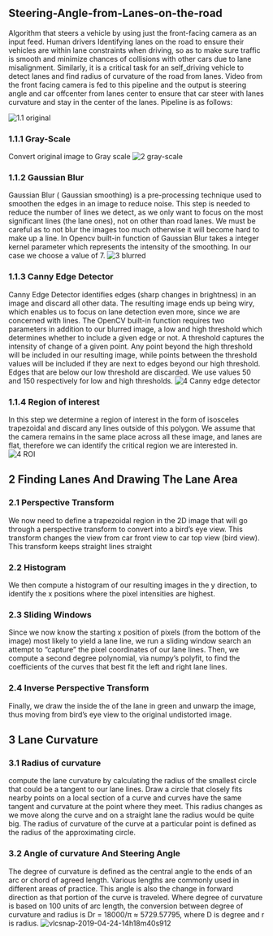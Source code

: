 ## Steering-Angle-from-Lanes-on-the-road
Algorithm that steers a vehicle by using just the front-facing camera as an input feed.
Human drivers Identifying lanes on the road to ensure their vehicles are within lane constraints when driving, so as to make sure traffic is smooth and minimize chances of collisions with other cars due to lane misalignment. Similarly, it is a critical task for an self_driving  vehicle to detect lanes and find radius of curvature of the road from lanes.
Video from the front facing camera is fed to this pipeline and the output is steering angle  and car offcenter from lanes center to ensure that car steer with lanes curvature and stay in the center of the lanes. Pipeline is as follows:
 
![1.1 original](https://user-images.githubusercontent.com/51098423/59150956-c213d680-8a44-11e9-8726-334819b1a73d.png)

### 1.1.1	Gray-Scale
 Convert original image to Gray scale
![2 gray-scale](https://user-images.githubusercontent.com/51098423/59150965-07d09f00-8a45-11e9-89dd-ee02b75fa435.png)

### 1.1.2	Gaussian Blur
Gaussian Blur ( Gaussian smoothing) is a pre-processing technique used to smoothen the edges in an image to reduce noise. This step is needed to reduce the number of lines we detect, as we only want to focus on the most significant lines (the lane ones), not on other than road lanes. We must be careful as to not blur the images too much otherwise it will become hard to make up a line.
In Opencv built-in function of  Gaussian Blur takes a integer kernel parameter which represents  the intensity of the smoothing. In our case we choose a value of 7. 
![3 blurred](https://user-images.githubusercontent.com/51098423/59150969-1dde5f80-8a45-11e9-85ff-fc93ad68b42a.png)

### 1.1.3	Canny Edge Detector
Canny Edge Detector identifies  edges (sharp changes in brightness) in an image and discard all other data. The resulting image ends up being wiry, which enables us to focus on lane detection even more, since we are concerned with lines.
The OpenCV built-in function  requires two parameters in addition to our blurred image, a low and high threshold which determines whether to include a given edge or not. A threshold captures the intensity of change of a given point. Any point beyond the high threshold will be included in our resulting image, while points between the threshold values will be included if they are next to edges beyond our high threshold. Edges that are below our low threshold are discarded. We use values 50 and 150 respectively for low and high thresholds.
![4 Canny edge detector](https://user-images.githubusercontent.com/51098423/59150971-2df63f00-8a45-11e9-99a8-2c62ac9cdf56.png)

### 1.1.4	Region of interest
In this step we determine a region of interest  in the form of isosceles trapezoidal and discard any lines outside of this polygon. We assume that the camera remains in the same place across all these image, and lanes are flat, therefore we can identify the critical region we are interested in. 
![4 ROI](https://user-images.githubusercontent.com/51098423/59150977-3d758800-8a45-11e9-9dc8-59ecf2f4bf94.png)

## 2	Finding Lanes And Drawing The Lane Area

### 2.1 Perspective Transform
We now need to define a trapezoidal region in the  2D image that will go through a perspective  transform to convert into a bird’s eye view. This transform changes the view from car front view to car top view (bird view). This transform keeps straight lines straight

### 2.2 Histogram
We then compute a histogram of our resulting  images in the y direction, to identify the x positions where the pixel intensities are highest.

### 2.3 Sliding Windows
Since we now know the starting x position of pixels (from the bottom of the image) most likely to yield a lane line, we run a sliding window search  an attempt to “capture” the pixel coordinates of our lane lines.
Then, we compute a second degree polynomial, via numpy’s  polyfit, to find the coefficients of the curves that best fit the left and right lane lines.

### 2.4 Inverse Perspective Transform
Finally, we draw the inside the of the lane in green and unwarp the image, thus moving from bird’s eye view to the original undistorted image. 

## 3	 Lane Curvature

### 3.1 Radius of curvature
compute the lane curvature by calculating the radius of the smallest circle that could be a tangent to our lane lines. Draw a circle that closely fits nearby points on a local section of a curve and  curves have the same tangent and curvature at the point where they meet. This radius changes as we move along the curve  and on a straight lane the radius would be quite big.
The radius of curvature of the curve at a particular point is defined as the radius of the approximating circle. 
 
### 3.2 Angle of curvature And Steering Angle
The degree of curvature is defined as the central angle to the ends of an arc or chord of agreed length. Various lengths are commonly used in different areas of practice. This angle is also the change in forward direction as that portion of the curve is traveled. Where degree of curvature is based on 100 units of arc length, the conversion between degree of curvature and radius is Dr = 18000/π ≈ 5729.57795, where D is degree and r is radius.
 ![vlcsnap-2019-04-24-14h18m40s912](https://user-images.githubusercontent.com/51098423/59151011-8af1f500-8a45-11e9-81f5-59935e1f3d59.png)

